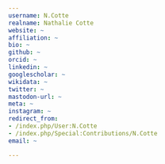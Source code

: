```yaml
---
username: N.Cotte
realname: Nathalie Cotte
website: ~
affiliation: ~
bio: ~
github: ~
orcid: ~
linkedin: ~
googlescholar: ~
wikidata: ~
twitter: ~
mastodon-url: ~
meta: ~
instagram: ~
redirect_from:
- /index.php/User:N.Cotte
- /index.php/Special:Contributions/N.Cotte
email: ~

---
```


